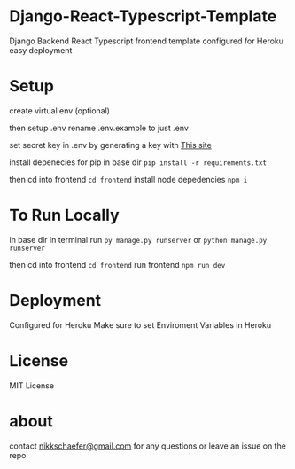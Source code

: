 # Django-React-Typescript-Template

Django Backend React Typescript frontend template configured for Heroku easy deployment

# Setup

create virtual env (optional)

then
setup .env
rename .env.example to just .env

set secret key in .env by generating a key with
[This site](https://humberto.io/blog/tldr-generate-django-secret-key/)

install depenecies for pip
in base dir
`pip install -r requirements.txt`

then cd into frontend
`cd frontend`
install node depedencies
`npm i`

# To Run Locally

in base dir in terminal run
`py manage.py runserver` or `python manage.py runserver`

then cd into frontend
`cd frontend`
run frontend
`npm run dev`

# Deployment

Configured for Heroku
Make sure to set Enviroment Variables in Heroku

# License

MIT License

# about

contact nikkschaefer@gmail.com for any questions or leave an issue on the repo